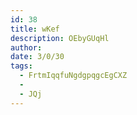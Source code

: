 ```yaml
---
id: 38
title: wKef
description: OEbyGUqHl
author: 
date: 3/0/30
tags:
  - FrtmIqqfuNgdgpqgcEgCXZ
  - 
  - JQj
---
```

